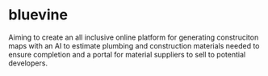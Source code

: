 # bluevine
Aiming to create an all inclusive online platform for generating construciton maps with an AI to estimate plumbing and construction materials needed to ensure completion and a portal for material suppliers to sell to potential developers.
